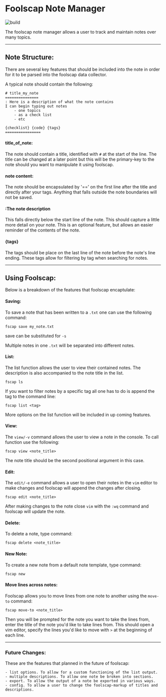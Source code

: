# Foolscap Note Manager

![build](https://travis-ci.org/GiantsLoveDeathMetal/foolscap.svg?branch=master)

The foolscap note manager allows a user to track and maintain notes over many topics.

---

## Note Structure:

There are several key features that should be included into the note in order for it to be parsed into the foolscap data collector.

A typical note should contain the following:


    # title_my_note
    ===============
    : Here is a description of what the note contains
    I can begin typing out notes
        - one topics
        - as a check list
        - etc
    
    {checklist} {code} {tags}
    ================

#### title_of_note:

The note should contain a title, identified with `#` at the start of the line. The title can be changed at a later point but this will be the primary-key to the note should you want to manipulate it using foolscap.

#### note content:

The note should be encapsulated by '==' on the first line after the title and directly after your tags. Anything that falls outside the note boundaries will not be saved.

#### :The note description

This falls directly below the start line of the note. This should capture a little more detail on your note. This is an optional feature, but allows an easier reminder of the contents of the note.

#### {tags}

The tags should be place on the last line of the note before the note's line ending. These tags allow for filtering by tag when searching for notes.

---

## Using Foolscap:

Below is a breakdown of the features that foolscap encaptulate:

#### Saving:

To save a note that has been written to a `.txt` one can use the following command:

    fscap save my_note.txt

save can be substituted for `-s`

Multiple notes in one `.txt` will be separated into different notes.

#### List:

The list function allows the user to view their contained notes. The description is also accompanied to the note title in the list.

    fscap ls

If you want to filter notes by a specific tag all one has to do is append the tag to the command line:

    fscap list <tag>

More options on the list function will be included in up coming features.

#### View:

The `view/-v` command allows the user to view a note in the console. To call function use the following:

    fscap view <note_title>

The note title should be the second positional argument in this case.

#### Edit:

The `edit/-e` command allows a user to open their notes in the `vim` editor to make changes and foolscap will append the changes after closing.

    fscap edit <note_title>

After making changes to the note close `vim` with the `:wq` command and foolscap will update the note.

#### Delete:

To delete a note, type command:

    fscap delete <note_title>


#### New Note:

To create a new note from a default note template, type command:

    fscap new


#### Move lines across notes:

Foolscap allows you to move lines from one note to another using the `move-to` command:

    fscap move-to <note_title>

Then you will be prompted for the note you want to take the lines from, enter the title of the note you'd like to take lines from. This should open a vim editor, specify the lines you'd like to move with `>` at the beginning of each line.


---

### Future Changes:

These are the features that planned in the future of foolscap:

    - list options. To allow for a custom functioning of the list output.
    - multiple descriptions. To allow one note be broken into sections.
    - export. To allow the output of a note be exported in various ways.
    - config. To allow a user to change the foolscap-markup of titles and descriptions.
